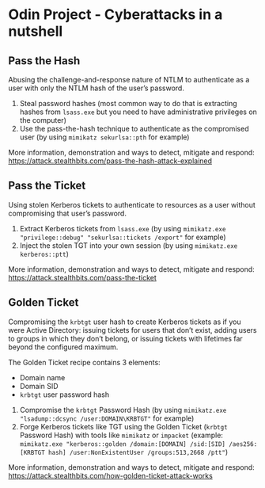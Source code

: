 # Odin Project - Cyberattacks in a nutshell

## Pass the Hash

Abusing the challenge-and-response nature of NTLM to authenticate as a user with only the NTLM hash of the user’s password.

1) Steal password hashes (most common way to do that is extracting hashes from ```lsass.exe``` but you need to have administrative privileges on the computer)
2) Use the pass-the-hash technique to authenticate as the compromised user (by using ```mimikatz sekurlsa::pth``` for example)

More information, demonstration and ways to detect, mitigate and respond: https://attack.stealthbits.com/pass-the-hash-attack-explained


## Pass the Ticket

Using stolen Kerberos tickets to authenticate to resources as a user without compromising that user’s password.

1) Extract Kerberos tickets from ```lsass.exe``` (by using ```mimikatz.exe "privilege::debug" "sekurlsa::tickets /export"``` for example)
2) Inject the stolen TGT into your own session (by using ```mimikatz.exe kerberos::ptt```)

More information, demonstration and ways to detect, mitigate and respond: https://attack.stealthbits.com/pass-the-ticket


## Golden Ticket

Compromising the ```krbtgt``` user hash to create Kerberos tickets as if you were Active Directory: issuing tickets for users that don’t exist, adding users to groups in which they don’t belong, or issuing tickets with lifetimes far beyond the configured maximum.

The Golden Ticket recipe contains 3 elements:
- Domain name
- Domain SID
- ```krbtgt``` user password hash

1) Compromise the ```krbtgt``` Password Hash (by using ```mimikatz.exe "lsadump::dcsync /user:DOMAIN\KRBTGT"``` for example)
2) Forge Kerberos tickets like TGT using the Golden Ticket (```krbtgt``` Password Hash) with tools like ```mimikatz``` or ```impacket``` (example: ```mimikatz.exe "kerberos::golden /domain:[DOMAIN] /sid:[SID] /aes256:[KRBTGT hash] /user:NonExistentUser /groups:513,2668 /ptt"```)

More information, demonstration and ways to detect, mitigate and respond: https://attack.stealthbits.com/how-golden-ticket-attack-works
